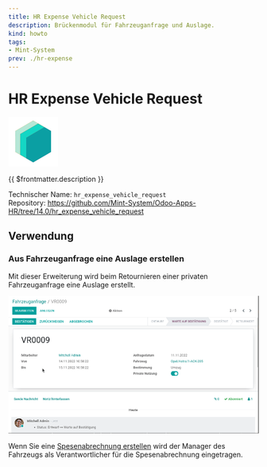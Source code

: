 ```yaml
---
title: HR Expense Vehicle Request
description: Brückenmodul für Fahrzeuganfrage und Auslage.
kind: howto
tags:
- Mint-System
prev: ./hr-expense
---
```

# HR Expense Vehicle Request
![icon_oms_box](attachments/icons_odoo_mint_system.png)

{{ $frontmatter.description }}

Technischer Name: `hr_expense_vehicle_request`\
Repository: <https://github.com/Mint-System/Odoo-Apps-HR/tree/14.0/hr_expense_vehicle_request>

## Verwendung

### Aus Fahrzeuganfrage eine Auslage erstellen

Mit dieser Erweiterung wird beim Retournieren einer privaten Fahrzeuganfrage eine Auslage erstellt.

![HR Expense Vehicle Request](attachments/HR%20Expense%20Vehicle%20Request.gif)

Wenn Sie eine [Spesenabrechnung erstellen](HR%20Expense.md#Spesenabrechnung%20erstellen) wird der Manager des Fahrzeugs als Verantwortlicher für die Spesenabrechnung eingetragen.
